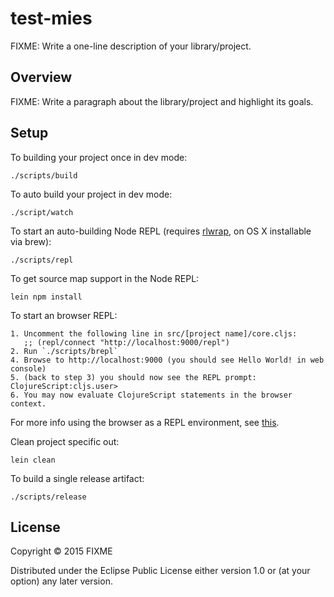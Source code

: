 # test-mies

FIXME: Write a one-line description of your library/project.

## Overview

FIXME: Write a paragraph about the library/project and highlight its goals.

## Setup

To building your project once in dev mode:

    ./scripts/build

To auto build your project in dev mode:

    ./script/watch

To start an auto-building Node REPL (requires
[rlwrap](http://utopia.knoware.nl/~hlub/uck/rlwrap/), on OS X
installable via brew):

    ./scripts/repl

To get source map support in the Node REPL:

    lein npm install
    
To start an browser REPL:
    
    1. Uncomment the following line in src/[project name]/core.cljs: 
       ;; (repl/connect "http://localhost:9000/repl")
    2. Run `./scripts/brepl`
    4. Browse to http://localhost:9000 (you should see Hello World! in web console)
    5. (back to step 3) you should now see the REPL prompt: ClojureScript:cljs.user> 
    6. You may now evaluate ClojureScript statements in the browser context. 
    
For more info using the browser as a REPL environment, see
[this](https://github.com/clojure/clojurescript/wiki/The-REPL-and-Evaluation-Environments#browser-as-evaluation-environment).
    
Clean project specific out:

    lein clean
     
To build a single release artifact:

    ./scripts/release

## License

Copyright © 2015 FIXME

Distributed under the Eclipse Public License either version 1.0 or (at your option) any later version.
